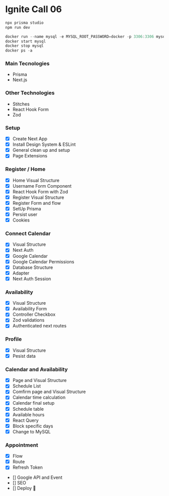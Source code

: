 # Ignite Call 06

```js
npx prisma studio
npm run dev
```
```js
docker run --name mysql -e MYSQL_ROOT_PASSWORD=docker -p 3306:3306 mysql:latest
docker start mysql
docker stop mysql
docker ps -a
```

### Main Tecnologies

- Prisma
- Next.js

### Other Technologies

- Stitches
- React Hook Form
- Zod

### Setup

- [x] Create Next App
- [x] Install Design System & ESLint
- [x] General clean up and setup
- [x] Page Extensions

### Register / Home

- [x] Home Visual Structure
- [x] Username Form Component
- [x] React Hook Form with Zod
- [x] Register Visual Structure
- [x] Register Form and flow
- [x] SetUp Prisma
- [x] Persist user
- [x] Cookies

### Connect Calendar

- [x] Visual Structure
- [x] Next Auth
- [x] Google Calendar
- [x] Google Calendar Permissions
- [x] Database Structure
- [x] Adapter
- [x] Next Auth Session

### Availability

- [x] Visual Structure
- [x] Availability Form
- [x] Controller Checkbox 
- [x] Zod validations
- [x] Authenticated next routes

### Profile
- [x] Visual Structure
- [x] Pesist data

### Calendar and Availability
- [x] Page and Visual Structure
- [x] Schedule List
- [x] Comfirm page and Visual Structure
- [x] Calendar time calculation
- [x] Calendar final setup
- [x] Schedule table
- [x] Available hours
- [x] React Query
- [x] Block specific days
- [x] Change to MySQL

### Appointment
- [x] Flow
- [x] Route
- [x] Refresh Token
- [] Google API and Event
- [] SEO
- [] Deploy 🚀